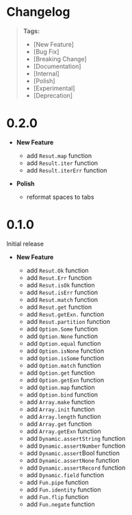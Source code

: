 # Changelog

> **Tags:**
>
> -  [New Feature]
> -  [Bug Fix]
> -  [Breaking Change]
> -  [Documentation]
> -  [Internal]
> -  [Polish]
> -  [Experimental]
> -  [Deprecation]

# 0.2.0

-  **New Feature**

   -  add `Resut.map` function
   -  add `Result.iter` function
   -  add `Result.iterErr` function

-  **Polish**

   -  reformat spaces to tabs

# 0.1.0

Initial release

-  **New Feature**

   -  add `Resut.Ok` function
   -  add `Resut.Err` function
   -  add `Resut.isOk` function
   -  add `Resut.isErr` function
   -  add `Resut.match` function
   -  add `Resut.get` function
   -  add `Resut.getExn.` function
   -  add `Resut.partition` function
   -  add `Option.Some` function
   -  add `Option.None` function
   -  add `Option.equal` function
   -  add `Option.isNone` function
   -  add `Option.isSome` function
   -  add `Option.match` function
   -  add `Option.get` function
   -  add `Option.getExn` function
   -  add `Option.map` function
   -  add `Option.bind` function
   -  add `Array.make` function
   -  add `Array.init` function
   -  add `Array.length` function
   -  add `Array.get` function
   -  add `Array.getExn` function
   -  add `Dynamic.assertString` function
   -  add `Dynamic.assertNumber` function
   -  add `Dynamic.assert`Bool function
   -  add `Dynamic.assertNone` function
   -  add `Dynamic.assertRecord` function
   -  add `Dynamic.field` function
   -  add `Fun.pipe` function
   -  add `Fun.identity` function
   -  add `Fun.flip` function
   -  add `Fun.negate` function
